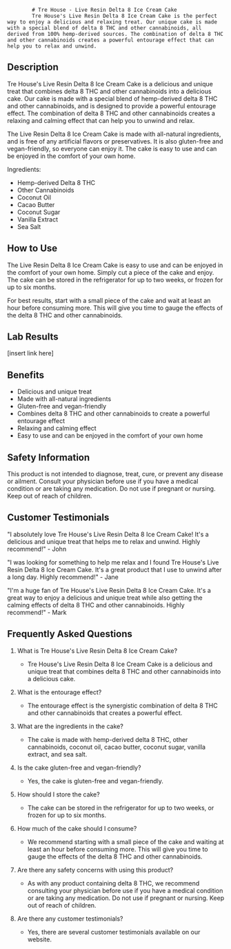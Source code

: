 
            # Tre House - Live Resin Delta 8 Ice Cream Cake 
            Tre House's Live Resin Delta 8 Ice Cream Cake is the perfect way to enjoy a delicious and relaxing treat. Our unique cake is made with a special blend of delta 8 THC and other cannabinoids, all derived from 100% hemp-derived sources. The combination of delta 8 THC and other cannabinoids creates a powerful entourage effect that can help you to relax and unwind. 

## Description
Tre House's Live Resin Delta 8 Ice Cream Cake is a delicious and unique treat that combines delta 8 THC and other cannabinoids into a delicious cake. Our cake is made with a special blend of hemp-derived delta 8 THC and other cannabinoids, and is designed to provide a powerful entourage effect. The combination of delta 8 THC and other cannabinoids creates a relaxing and calming effect that can help you to unwind and relax. 

The Live Resin Delta 8 Ice Cream Cake is made with all-natural ingredients, and is free of any artificial flavors or preservatives. It is also gluten-free and vegan-friendly, so everyone can enjoy it. The cake is easy to use and can be enjoyed in the comfort of your own home.

Ingredients:
- Hemp-derived Delta 8 THC
- Other Cannabinoids
- Coconut Oil
- Cacao Butter
- Coconut Sugar
- Vanilla Extract
- Sea Salt

## How to Use
The Live Resin Delta 8 Ice Cream Cake is easy to use and can be enjoyed in the comfort of your own home. Simply cut a piece of the cake and enjoy. The cake can be stored in the refrigerator for up to two weeks, or frozen for up to six months.

For best results, start with a small piece of the cake and wait at least an hour before consuming more. This will give you time to gauge the effects of the delta 8 THC and other cannabinoids.

## Lab Results
[insert link here]

## Benefits
- Delicious and unique treat
- Made with all-natural ingredients
- Gluten-free and vegan-friendly
- Combines delta 8 THC and other cannabinoids to create a powerful entourage effect
- Relaxing and calming effect
- Easy to use and can be enjoyed in the comfort of your own home

## Safety Information
This product is not intended to diagnose, treat, cure, or prevent any disease or ailment. Consult your physician before use if you have a medical condition or are taking any medication. Do not use if pregnant or nursing. Keep out of reach of children.

## Customer Testimonials
"I absolutely love Tre House's Live Resin Delta 8 Ice Cream Cake! It's a delicious and unique treat that helps me to relax and unwind. Highly recommend!" - John

"I was looking for something to help me relax and I found Tre House's Live Resin Delta 8 Ice Cream Cake. It's a great product that I use to unwind after a long day. Highly recommend!" - Jane

"I'm a huge fan of Tre House's Live Resin Delta 8 Ice Cream Cake. It's a great way to enjoy a delicious and unique treat while also getting the calming effects of delta 8 THC and other cannabinoids. Highly recommend!" - Mark

## Frequently Asked Questions
1. What is Tre House's Live Resin Delta 8 Ice Cream Cake?
    - Tre House's Live Resin Delta 8 Ice Cream Cake is a delicious and unique treat that combines delta 8 THC and other cannabinoids into a delicious cake.

2. What is the entourage effect?
    - The entourage effect is the synergistic combination of delta 8 THC and other cannabinoids that creates a powerful effect.

3. What are the ingredients in the cake?
    - The cake is made with hemp-derived delta 8 THC, other cannabinoids, coconut oil, cacao butter, coconut sugar, vanilla extract, and sea salt.

4. Is the cake gluten-free and vegan-friendly?
    - Yes, the cake is gluten-free and vegan-friendly.

5. How should I store the cake?
    - The cake can be stored in the refrigerator for up to two weeks, or frozen for up to six months.

6. How much of the cake should I consume?
    - We recommend starting with a small piece of the cake and waiting at least an hour before consuming more. This will give you time to gauge the effects of the delta 8 THC and other cannabinoids.

7. Are there any safety concerns with using this product?
    - As with any product containing delta 8 THC, we recommend consulting your physician before use if you have a medical condition or are taking any medication. Do not use if pregnant or nursing. Keep out of reach of children.

8. Are there any customer testimonials?
    - Yes, there are several customer testimonials available on our website.